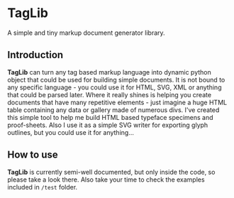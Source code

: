 # TagLib
A simple and tiny markup document generator library.

## Introduction
**TagLib** can turn any tag based markup language into dynamic python object that could be used for building simple documents. It is not bound to any specific language - you could use it for HTML, SVG, XML or anything that could be parsed later. Where it really shines is helping you create documents that have many repetitive elements - just imagine a huge HTML table containing any data or gallery made of numerous divs. I've created this simple tool to help me build HTML based typeface specimens and proof-sheets. Also I use it as a simple SVG writer for exporting glyph outlines, but you could use it for anything...

## How to use
**TagLib** is currently semi-well documented, but only inside the code, so please take a look there. Also take your time to check the examples included in `/test` folder.

